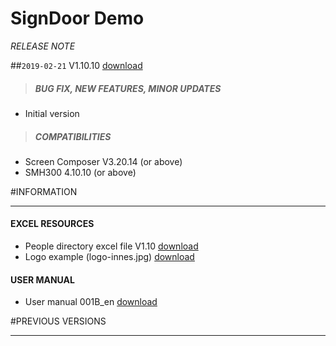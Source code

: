 # SignDoor Demo
*RELEASE NOTE*

##`2019-02-21` V1.10.10 [download](https://github.com/Qeedji/archives/blob/master/downloads/app-signdoor/signdoor_xlsx_demo-screen_composer-setup-1.10.10.appi)
>##### **BUG FIX, NEW FEATURES, MINOR UPDATES**
- Initial version
>##### **COMPATIBILITIES**
- Screen Composer V3.20.14 (or above)
- SMH300 4.10.10 (or above)

#INFORMATION
***********************************************************************
#### **EXCEL RESOURCES**
- People directory excel file V1.10 [download](https://github.com/Qeedji/archives/blob/master/downloads/app-signdoor/signdoor_demo-people_directory-V1.10.xlsx)
- Logo example (logo-innes.jpg) [download](https://github.com/Qeedji/archives/blob/master/downloads/app-signdoor/logo-innes.jpg)
#### **USER MANUAL**
- User manual 001B_en [download](https://github.com/Qeedji/archives/blob/master/downloads/app-signdoor/SignDoor_Demo-User_Manual-001B_en.pdf)

#PREVIOUS VERSIONS
***********************************************************************
